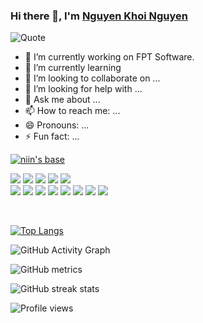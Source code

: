 ### Hi there 👋, I'm [Nguyen Khoi Nguyen](https://github.com/niinNguyen)
![Quote](https://github-readme-quotes.herokuapp.com/quote?theme=onedark&animation=grow_out_in&layout=default)

- 🔭 I’m currently working on FPT Software.
- 🌱 I’m currently learning 
- 👯 I’m looking to collaborate on ...
- 🤔 I’m looking for help with ...
- 💬 Ask me about ...
- 📫 How to reach me: ...
- 😄 Pronouns: ...
- ⚡ Fun fact: ...

<p>
  <a href="https://github.com/niinNguyen">
<img align="center" alt="niin's base" src="https://github-readme-stats.codestackr.vercel.app/api?username=niinNguyen&show_icons=true&hide_border=true&count_private=true&include_all_commits=true&theme=radical" /></a>
  <p>
    <img src="https://img.shields.io/badge/-IntelliJ%20Idea-000000?style=flat-square&logo=IntelliJ%20Idea&logoColor=white"/>
    <img src="https://img.shields.io/badge/-Visual%20Studio-854db9?style=flat-square&logo=Visual%20Studio&logoColor=White"/>
    <img src="https://img.shields.io/badge/-Visual%20Studio%20Code-23A9F2?style=flat-square&logo=Visual%20Studio%20Code&logoColor=white"/>
    <img src="https://img.shields.io/badge/-Microsoft%20SQL%20Server-CC2927?style=flat-square&logo=Microsoft%20SQL%20Server&logoColor=white"/>
    <img src="https://img.shields.io/badge/-MySQL-4479A1?style=flat-square&logo=MySQL&logoColor=white"/><br/>
    <img src="https://img.shields.io/badge/-PostgreSql-336791?style=flat-square&logo=PostgreSQL&logoColor=white">
    <img src="https://img.shields.io/badge/-Git-F44D27?style=flat-square&logo=Git&logoColor=white"/>
    <img src="https://img.shields.io/badge/-Github-181717?style=flat-square&logo=GitHub&logoColor=white"/>
    <img src="https://img.shields.io/badge/-Github%20Actions-2088FF?style=flat-square&logo=GitHub%20Actions&logoColor=white"/>
    <img src="https://img.shields.io/badge/-Jira-0052CC?style=flat-square&logo=Jira&logoColor=white"/>
    <img src="https://img.shields.io/badge/-Docker-2496ED?style=flat-square&logo=Docker&logoColor=white">
    <img src="https://img.shields.io/badge/-ReactJs-23A9F2?style=flat-square&logo=React&logoColor=white">
    <img src="https://img.shields.io/badge/-Spring-6DB33F?style=flat-square&logo=Spring&logoColor=white"/>
  </p>
</p></br>

[![Top Langs](https://github-readme-stats.vercel.app/api/top-langs/?username=niinNguyen)](https://github.com/anuraghazra/github-readme-stats)



![GitHub Activity Graph](https://activity-graph.herokuapp.com/graph?username=niinNguyen)  

![GitHub metrics](https://metrics.lecoq.io/niinNguyen)  

![GitHub streak stats](https://github-readme-streak-stats.herokuapp.com/?user=niinNguyen)  

![Profile views](https://gpvc.arturio.dev/niinNguyen)


